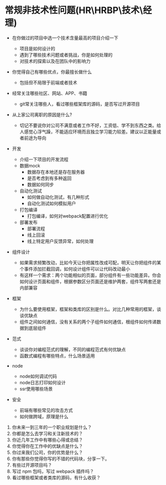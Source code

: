 # 常规非技术性问题(HR\HRBP\技术\经理)
- 在你做过的项目中选一个技术含量最高的项目介绍一下
  - 项目是如何设计的
  - 遇到了哪些技术问题或者挑战，你是如何处理的
  - 对技术的探索以及在团队中的影响力

- 你觉得自己有哪些优点，你最擅长做什么
  - 包括但不局限于前端或者技术

- 经常关注哪些社区、网站、APP、书籍
  - git常关注哪些人，看过哪些框架库的源码，是否写过开源项目

- 从上家公司离职的原因是什么?
    - 切记不要说你对公司不满意或者工作不好，工资低、学不到东西之类。给人感觉心浮气躁，不能适应环境而且独立学习能力较差。建议以正能量或者前途为导向

- 开发
    - 介绍一下项目的开发流程
    - 数据mock
        - 数据存在本地还是存在服务器
        - 是否考虑到有多种返回
        - 数据如何同步
    - 自动化测试
        - 如何做自动化测试，有几种形式
        - 自动化测试如何模拟用户
    - 打包编译
        - 打包编译，如何对webpack配置进行优化
    - 部署发布
        - 部署流程
        - 线上回滚
        - 线上特定用户反馈异常，如何处理
  
- 组件设计
    - 如果需求频繁改动，比如今天让你把属性改成可配，明天让你把组件的某个事件添加拦截回调，如何设计组件可以让代码改动最小
    - 有这样一个需求：两个功能相似的页面，部分组件有一些功能差异。你会如何设计页面和组件，根据参数区分页面还是维护两套，组件写两套还是内部兼容

- 框架
    - 为什么要使用框架，框架和类库的区别是什么。对比几种常用的框架，谈谈优缺点
    - 组件之间如何通信，没有关系的两个子组件如何通信，根组件如何传递数据到底层组件

- 范式
    - 谈谈你对编程范式的理解，不同的编程范式有何优缺点
    - 函数式编程有哪些特点，什么场景适用

- node
    - node如何调试代码
    - node日志打印如何设计
    - ssr使用哪些场景

- 安全
    - 前端有哪些常见的攻击方式
    - 如何做跨域，原理是什么

1. 你未来一到三年的一个职业规划是什么？
2. 你都是怎么去学习和关注新技术的？
3. 你近几年工作中有哪些心得或总结？
4. 你觉得你在工作中的优缺点是什么？
5. 你过来我们公司，你的优势是什么？
6. 你有那些你觉得你写的不错的代码块，分享一下。
7. 有些过开源项目吗？
8. 写过 npm 包吗，写过 webpack 插件吗？
9. 看过哪些框架或者类库的源码，有什么收获？



    

